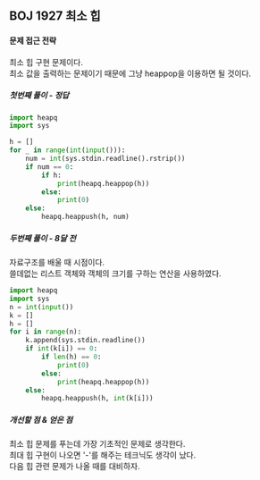 ## BOJ 1927 최소 힙
#### 문제 접근 전략
최소 힙 구현 문제이다.  
최소 값을 출력하는 문제이기 때문에 그냥 heappop을 이용하면 될 것이다.
##### 첫번째 풀이 - 정답
```python
import heapq
import sys

h = []
for _ in range(int(input())):
    num = int(sys.stdin.readline().rstrip())
    if num == 0:
        if h:
            print(heapq.heappop(h))
        else:
            print(0)
    else:
        heapq.heappush(h, num)
```
##### 두번째 풀이 - 8달 전
자료구조를 배울 때 시점이다.  
쓸데없는 리스트 객체와 객체의 크기를 구하는 연산을 사용하였다.
```python
import heapq
import sys
n = int(input())
k = []
h = []
for i in range(n):
    k.append(sys.stdin.readline())
    if int(k[i]) == 0:
        if len(h) == 0:
            print(0)
        else:
            print(heapq.heappop(h))
    else:
        heapq.heappush(h, int(k[i]))

```
##### 개선할 점 & 얻은 점
최소 힙 문제를 푸는데 가장 기초적인 문제로 생각한다.  
최대 힙 구현이 나오면 '-'를 해주는 테크닉도 생각이 났다.  
다음 힙 관련 문제가 나올 때를 대비하자.
